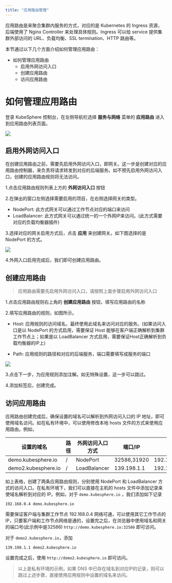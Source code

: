 ```yaml
---
title: "应用路由管理"
---
```


应用路由是来聚合集群内服务的方式，对应的是 Kubernetes 的 Ingress 资源，后端使用了 Nginx Controller 来处理具体规则。Ingress 可以给 service 提供集群外部访问的 URL、负载均衡、SSL termination、HTTP 路由等。

本节通过以下几个方面介绍如何管理应用路由：

- 如何管理应用路由
  - 启用外网访问入口
  - 创建应用路由
  - 访问应用路由

# 如何管理应用路由

登录 KubeSphere 控制台，在左侧导航栏选择 **服务与网络** 菜单的 **应用路由** 进入到应用路由列表页面。

![](/router-gateway1.png)

## 启用外网访问入口

在创建应用路由之前，需要先启用外网访问入口，即网关。这一步是创建对应的应用路由控制器，来负责将请求转发到对应的后端服务。如不预先启用外网访问入口，创建的应用路由规则将无法访问。

1.点击应用路由规则列表上方的 **外网访问入口** 按钮

2.在弹出的窗口左侧选择需要启用的项目，在右侧选择网关的类型。

- NodePort: 此方式网关可以通过工作节点对应的端口来访问
- LoadBalancer: 此方式网关可以通过统一的一个外网IP来访问。(此方式需要对应的负载均衡器插件)


3.选择对应的网关启用方式后，点击 **应用** 来创建网关。如下图选择的是 NodePort 的方式。

![](/router-gateway.png)

4.外网入口启用完成后，我们即可创建应用路由。

## 创建应用路由

> 应用路由需要先启用外网访问入口，请按照上面步骤启用外网访问入口

1.点击应用路由规则右上角的 **创建应用路由** 按钮，填写应用路由的名称

2.填写应用路由的规则，如图所示。

- Host: 应用规则的访问域名，最终使用此域名来访问对应的服务。(如果访问入口是以 NodePort 的方式启用，需要保证 Host 能够在客户端正确解析到集群工作节点上；如果是以 LoadBalancer 方式启用，需要保证Host正确解析到负载均衡器的IP上)

- Path: 应用规则的路径和对应的后端服务，端口需要填写成服务的端口

![](/router-create.png)

3.点击下一步，为应用规则添加注解。如无特殊设置，这一步可以跳过。

4.添加标签后，创建完成。

## 访问应用路由

应用路由创建完成后，确保设置的域名可以解析到外网访问入口的 IP 地址，即可使用域名访问。如在私有环境中，可以使用修改本地 hosts 文件的方式来使用应用路由。例如，

|设置的域名|路径|外网访问入口方式|端口/IP|集群工作节点IP|
----|---|---|---|---
|demo.kubesphere.io|/|NodePort|32586,31920|192.168.0.4,192.168.0.3,192.168.0.2|
|demo2.kubesphere.io|/|LoadBalancer|139.198.1.1|192.168.0.4,192.168.0.3,192.168.0.2

如上表格，创建了两条应用路由规则，分别使用 NodePort 和 LoadBalancer 方式的访问入口。在私有环境下，我们可以直接在主机的 hosts 文件中添加记录来使域名解析到对应的 IP。例如，对于 `demo.kubesphere.io` ，我们添加如下记录

```
192.168.0.4 demo.kubesphere.io
```

需要保证客户端与集群工作节点 192.168.0.4 网络可通，可以使用其它工作节点的 IP，只要客户端和工作节点网络是通的，设置完之后，在浏览器中使用域名和网关的端口号(此示例中是32586) `http://demo.kubesphere.io:32586` 即可访问。

对于 `demo2.kubesphere.io`，添加

```
139.198.1.1 demo2.kubesphere.io 
```

设置完成之后，使用 `http://demo2.kubesphere.io` 即可访问。

> 以上是私有环境的示例，如果 DNS 中已存在域名到对应IP的记录，则可以跳过上述步骤，直接使用应用规则中设置的域名来访问。
